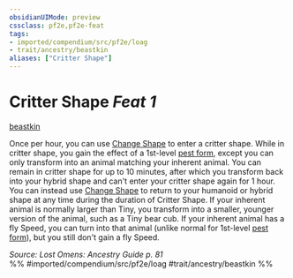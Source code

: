 ```yaml
---
obsidianUIMode: preview
cssclass: pf2e,pf2e-feat
tags:
- imported/compendium/src/pf2e/loag
- trait/ancestry/beastkin
aliases: ["Critter Shape"]
---
```

# Critter Shape  *Feat 1*  
[beastkin](beastkin-loag.md)  


Once per hour, you can use [Change Shape](change-shape-beastkin-loag.md) to enter a critter shape. While in critter shape, you gain the effect of a 1st-level [pest form](../spells/pest-form.md), except you can only transform into an animal matching your inherent animal. You can remain in critter shape for up to 10 minutes, after which you transform back into your hybrid shape and can't enter your critter shape again for 1 hour. You can instead use [Change Shape](change-shape-beastkin-loag.md) to return to your humanoid or hybrid shape at any time during the duration of Critter Shape. If your inherent animal is normally larger than Tiny, you transform into a smaller, younger version of the animal, such as a Tiny bear cub. If your inherent animal has a fly Speed, you can turn into that animal (unlike normal for 1st-level [pest form](../spells/pest-form.md)), but you still don't gain a fly Speed.

*Source: Lost Omens: Ancestry Guide p. 81*  
%% #imported/compendium/src/pf2e/loag #trait/ancestry/beastkin %%